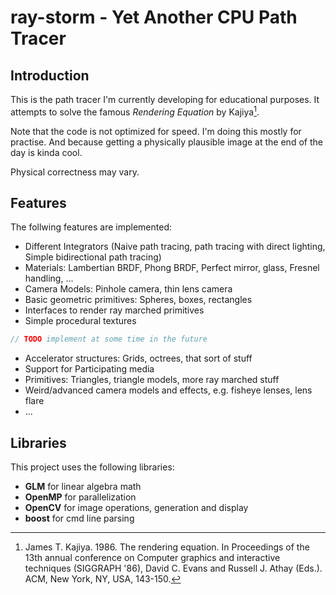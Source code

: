 # ray-storm - Yet Another CPU Path Tracer

## Introduction

This is the path tracer I'm currently developing for educational purposes.
It attempts to solve the famous *Rendering Equation* by Kajiya[^Kajiya86].

Note that the code is not optimized for speed. I'm doing this mostly for practise. And because getting a physically plausible image at the end of the day is kinda cool.

Physical correctness may vary.

## Features

The follwing features are implemented:

* Different Integrators (Naive path tracing, path tracing with direct lighting, Simple bidirectional path tracing)
* Materials: Lambertian BRDF, Phong BRDF, Perfect mirror, glass, Fresnel handling, ...
* Camera Models: Pinhole camera, thin lens camera
* Basic geometric primitives: Spheres, boxes, rectangles
* Interfaces to render ray marched primitives
* Simple procedural textures

```c
// TODO implement at some time in the future
```
* Accelerator structures: Grids, octrees, that sort of stuff
* Support for Participating media
* Primitives: Triangles, triangle models, more ray marched stuff
* Weird/advanced camera models and effects, e.g. fisheye lenses, lens flare
* ...

## Libraries

This project uses the following libraries:

* **GLM** for linear algebra math
* **OpenMP** for parallelization
* **OpenCV** for image operations, generation and display
* **boost** for cmd line parsing

[^Kajiya86]: James T. Kajiya. 1986. The rendering equation. In Proceedings of the 13th annual conference on Computer graphics and interactive techniques (SIGGRAPH '86), David C. Evans and Russell J. Athay (Eds.). ACM, New York, NY, USA, 143-150.